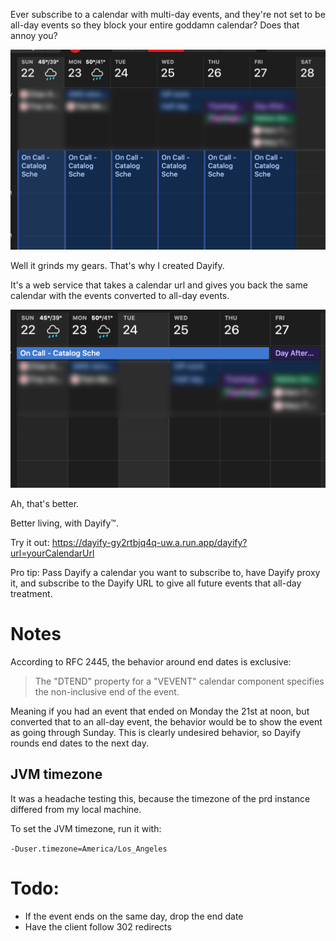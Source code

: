 Ever subscribe to a calendar with multi-day events, and they're not set to be all-day events
so they block your entire goddamn calendar? Does that annoy you?

![](/docs/img/screenshot.png)

Well it grinds my gears. That's why I created Dayify.

It's a web service that takes a calendar url and 
gives you back the same calendar with the events
converted to all-day events.

![](/docs/img/screenshot-after.png)

Ah, that's better. 

Better living, with Dayify™.

Try it out: 
https://dayify-gy2rtbjq4q-uw.a.run.app/dayify?url=yourCalendarUrl

Pro tip: Pass Dayify a calendar you want to subscribe to, have Dayify proxy it, and subscribe to the Dayify URL to give all future events that all-day treatment.

# Notes

According to RFC 2445, the behavior around end dates is exclusive:

> The "DTEND" property for a "VEVENT" calendar component specifies the non-inclusive end of the event.

Meaning if you had an event that ended on Monday the 21st at noon, but converted that to an all-day event,
the behavior would be to show the event as going through Sunday. This is clearly undesired behavior,
so Dayify rounds end dates to the next day.

## JVM timezone

It was a headache testing this, because the timezone of the prd instance
differed from my local machine.

To set the JVM timezone, run it with:

`-Duser.timezone=America/Los_Angeles`

# Todo:
* If the event ends on the same day, drop the end date
* Have the client follow 302 redirects
